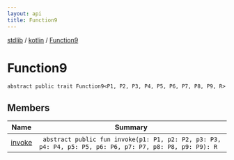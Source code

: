 ```yaml
---
layout: api
title: Function9
---
```

[stdlib](../../index.html) / [kotlin](../index.html) / [Function9](index.html)

# Function9

```
abstract public trait Function9<P1, P2, P3, P4, P5, P6, P7, P8, P9, R> 
```
## Members
| Name | Summary |
|------|---------|
|[invoke](invoke.html)|&nbsp;&nbsp;`abstract public fun invoke(p1: P1, p2: P2, p3: P3, p4: P4, p5: P5, p6: P6, p7: P7, p8: P8, p9: P9): R`<br>|

